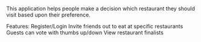 This application helps people make a decision which restaurant they should visit based upon their preference.

Features:
Register/Login
Invite friends out to eat at specific restaurants
Guests can vote with thumbs up/down
View restaurant finalists
